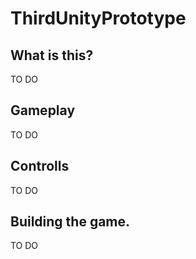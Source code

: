 # ThirdUnityPrototype

## What is this?

TO DO

## Gameplay

TO DO

## Controlls

TO DO

## Building the game.

TO DO